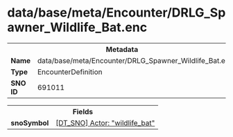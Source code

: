 <h1>data/base/meta/Encounter/DRLG_Spawner_Wildlife_Bat.enc</h1><table><tr><th colspan="100%">Metadata</th></tr><tr><td><b>Name</b></td><td>data/base/meta/Encounter/DRLG_Spawner_Wildlife_Bat.enc</td></tr><tr><td><b>Type</b></td><td>EncounterDefinition</td></tr><tr><td><b>SNO ID</b></td><td>691011</td></tr></table>

<table><tr><th colspan="100%">Fields</th></tr><tr><td><b>snoSymbol</b></td><td><a href="..\Actor\wildlife_bat.acr.md">[DT_SNO] Actor: "wildlife_bat"</a></td></tr></table>

